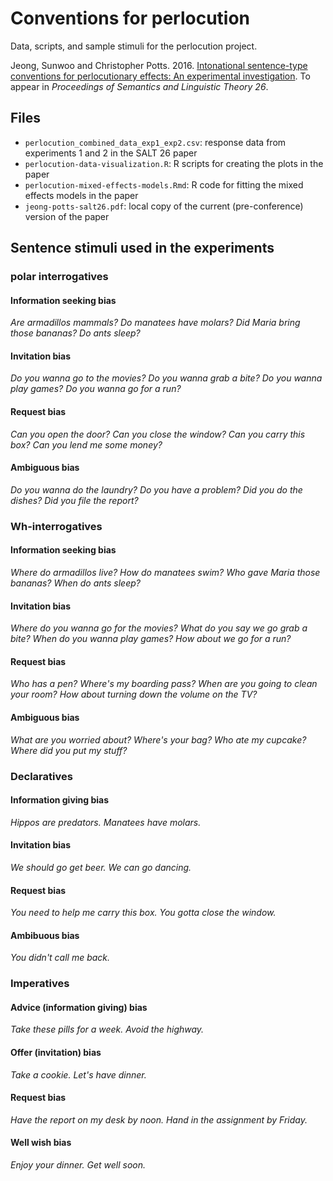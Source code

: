 # Conventions for perlocution

Data, scripts, and sample stimuli for the perlocution project.

Jeong, Sunwoo and Christopher Potts. 2016. [Intonational sentence-type conventions for perlocutionary effects: An experimental investigation](http://web.stanford.edu/~cgpotts/papers/jeong-potts-salt26.pdf). To appear in _Proceedings of Semantics and Linguistic Theory 26_.

## Files

* `perlocution_combined_data_exp1_exp2.csv`: response data from experiments 1 and 2 in the SALT 26 paper
* `perlocution-data-visualization.R`: R scripts for creating the plots in the paper
* `perlocution-mixed-effects-models.Rmd`: R code for fitting the mixed effects models in the paper
* `jeong-potts-salt26.pdf`: local copy of the current (pre-conference) version of the paper

## Sentence stimuli used in the experiments

### polar interrogatives

#### Information seeking bias

*Are armadillos mammals?*
*Do manatees have molars?*
*Did Maria bring those bananas?*
*Do ants sleep?*

#### Invitation bias

*Do you wanna go to the movies?*
*Do you wanna grab a bite?*
*Do you wanna play games?*
*Do you wanna go for a run?*

#### Request bias

*Can you open the door?*
*Can you close the window?*
*Can you carry this box?*
*Can you lend me some money?*

#### Ambiguous bias

*Do you wanna do the laundry?*
*Do you have a problem?*
*Did you do the dishes?*
*Did you file the report?*


### Wh-interrogatives

#### Information seeking bias

*Where do armadillos live?*
*How do manatees swim?*
*Who gave Maria those bananas?*
*When do ants sleep?*

#### Invitation bias

*Where do you wanna go for the movies?*
*What do you say we go grab a bite?*
*When do you wanna play games?*
*How about we go for a run?*

#### Request bias

*Who has a pen?*
*Where's my boarding pass?*
*When are you going to clean your room?*
*How about turning down the volume on the TV?*

#### Ambiguous bias

*What are you worried about?*
*Where's your bag?*
*Who ate my cupcake?*
*Where did you put my stuff?*


### Declaratives

#### Information giving bias

*Hippos are predators.*
*Manatees have molars.*

#### Invitation bias

*We should go get beer.*
*We can go dancing.*

#### Request bias

*You need to help me carry this box.*
*You gotta close the window.*

#### Ambibuous bias

*You didn't call me back.*


### Imperatives

#### Advice (information giving) bias
*Take these pills for a week.*
*Avoid the highway.*

#### Offer (invitation) bias
*Take a cookie.*
*Let's have dinner.*

#### Request bias
*Have the report on my desk by noon.*
*Hand in the assignment by Friday.*

#### Well wish bias
*Enjoy your dinner.*
*Get well soon.*
